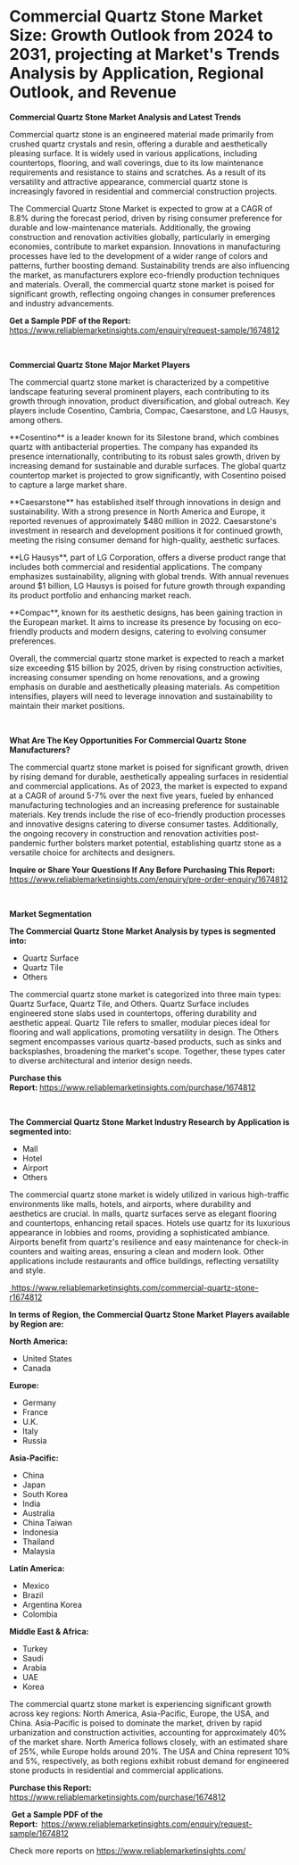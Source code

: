 <p><h1>Commercial Quartz Stone Market Size: Growth Outlook from 2024 to 2031, projecting at Market's Trends Analysis by Application, Regional Outlook, and Revenue</h1></p><p><strong>Commercial Quartz Stone Market Analysis and Latest Trends</strong></p>
<p><p>Commercial quartz stone is an engineered material made primarily from crushed quartz crystals and resin, offering a durable and aesthetically pleasing surface. It is widely used in various applications, including countertops, flooring, and wall coverings, due to its low maintenance requirements and resistance to stains and scratches. As a result of its versatility and attractive appearance, commercial quartz stone is increasingly favored in residential and commercial construction projects.</p><p>The Commercial Quartz Stone Market is expected to grow at a CAGR of 8.8% during the forecast period, driven by rising consumer preference for durable and low-maintenance materials. Additionally, the growing construction and renovation activities globally, particularly in emerging economies, contribute to market expansion. Innovations in manufacturing processes have led to the development of a wider range of colors and patterns, further boosting demand. Sustainability trends are also influencing the market, as manufacturers explore eco-friendly production techniques and materials. Overall, the commercial quartz stone market is poised for significant growth, reflecting ongoing changes in consumer preferences and industry advancements.</p></p>
<p><strong>Get a Sample PDF of the Report:&nbsp;</strong> <a href="https://www.reliablemarketinsights.com/enquiry/request-sample/1674812?utm_campaign=1887&utm_medium=2&utm_source=Github&utm_content=ia&utm_term=28122024&utm_id=commercial-quartz-stone">https://www.reliablemarketinsights.com/enquiry/request-sample/1674812</a></p>
<p>&nbsp;</p>
<p><strong>Commercial Quartz Stone Major Market Players</strong></p>
<p><p>The commercial quartz stone market is characterized by a competitive landscape featuring several prominent players, each contributing to its growth through innovation, product diversification, and global outreach. Key players include Cosentino, Cambria, Compac, Caesarstone, and LG Hausys, among others.</p><p>**Cosentino** is a leader known for its Silestone brand, which combines quartz with antibacterial properties. The company has expanded its presence internationally, contributing to its robust sales growth, driven by increasing demand for sustainable and durable surfaces. The global quartz countertop market is projected to grow significantly, with Cosentino poised to capture a large market share.</p><p>**Caesarstone** has established itself through innovations in design and sustainability. With a strong presence in North America and Europe, it reported revenues of approximately $480 million in 2022. Caesarstone's investment in research and development positions it for continued growth, meeting the rising consumer demand for high-quality, aesthetic surfaces.</p><p>**LG Hausys**, part of LG Corporation, offers a diverse product range that includes both commercial and residential applications. The company emphasizes sustainability, aligning with global trends. With annual revenues around $1 billion, LG Hausys is poised for future growth through expanding its product portfolio and enhancing market reach.</p><p>**Compac**, known for its aesthetic designs, has been gaining traction in the European market. It aims to increase its presence by focusing on eco-friendly products and modern designs, catering to evolving consumer preferences.</p><p>Overall, the commercial quartz stone market is expected to reach a market size exceeding $15 billion by 2025, driven by rising construction activities, increasing consumer spending on home renovations, and a growing emphasis on durable and aesthetically pleasing materials. As competition intensifies, players will need to leverage innovation and sustainability to maintain their market positions.</p></p>
<p>&nbsp;</p>
<p><strong>What Are The Key Opportunities For Commercial Quartz Stone Manufacturers?</strong></p>
<p><p>The commercial quartz stone market is poised for significant growth, driven by rising demand for durable, aesthetically appealing surfaces in residential and commercial applications. As of 2023, the market is expected to expand at a CAGR of around 5-7% over the next five years, fueled by enhanced manufacturing technologies and an increasing preference for sustainable materials. Key trends include the rise of eco-friendly production processes and innovative designs catering to diverse consumer tastes. Additionally, the ongoing recovery in construction and renovation activities post-pandemic further bolsters market potential, establishing quartz stone as a versatile choice for architects and designers.</p></p>
<p><strong>Inquire or Share Your Questions If Any Before Purchasing This Report:</strong> <a href="https://www.reliablemarketinsights.com/enquiry/pre-order-enquiry/1674812?utm_campaign=1887&utm_medium=2&utm_source=Github&utm_content=ia&utm_term=28122024&utm_id=commercial-quartz-stone">https://www.reliablemarketinsights.com/enquiry/pre-order-enquiry/1674812</a></p>
<p>&nbsp;</p>
<p><strong>Market Segmentation</strong></p>
<p><strong>The Commercial Quartz Stone Market Analysis by types is segmented into:</strong></p>
<p><ul><li>Quartz Surface</li><li>Quartz Tile</li><li>Others</li></ul></p>
<p><p>The commercial quartz stone market is categorized into three main types: Quartz Surface, Quartz Tile, and Others. Quartz Surface includes engineered stone slabs used in countertops, offering durability and aesthetic appeal. Quartz Tile refers to smaller, modular pieces ideal for flooring and wall applications, promoting versatility in design. The Others segment encompasses various quartz-based products, such as sinks and backsplashes, broadening the market's scope. Together, these types cater to diverse architectural and interior design needs.</p></p>
<p><strong>Purchase this Report:&nbsp;</strong><a href="https://www.reliablemarketinsights.com/purchase/1674812?utm_campaign=1887&utm_medium=2&utm_source=Github&utm_content=ia&utm_term=28122024&utm_id=commercial-quartz-stone">https://www.reliablemarketinsights.com/purchase/1674812</a></p>
<p>&nbsp;</p>
<p><strong>The Commercial Quartz Stone Market Industry Research by Application is segmented into:</strong></p>
<p><ul><li>Mall</li><li>Hotel</li><li>Airport</li><li>Others</li></ul></p>
<p><p>The commercial quartz stone market is widely utilized in various high-traffic environments like malls, hotels, and airports, where durability and aesthetics are crucial. In malls, quartz surfaces serve as elegant flooring and countertops, enhancing retail spaces. Hotels use quartz for its luxurious appearance in lobbies and rooms, providing a sophisticated ambiance. Airports benefit from quartz's resilience and easy maintenance for check-in counters and waiting areas, ensuring a clean and modern look. Other applications include restaurants and office buildings, reflecting versatility and style.</p></p>
<p><a href="https://www.reliablemarketinsights.com/commercial-quartz-stone-r1674812?utm_campaign=1887&utm_medium=2&utm_source=Github&utm_content=ia&utm_term=28122024&utm_id=commercial-quartz-stone">&nbsp;https://www.reliablemarketinsights.com/commercial-quartz-stone-r1674812</a></p>
<p><strong>In terms of Region, the Commercial Quartz Stone Market Players available by Region are:</strong></p>
<p>
    <p> <strong> North America: </strong>
        <ul>
            <li>United States</li>
            <li>Canada</li>
        </ul>
        </p> 
    <p> <strong> Europe: </strong>
        <ul>
            <li>Germany</li>
            <li>France</li>
            <li>U.K.</li>
            <li>Italy</li>
            <li>Russia</li>
        </ul>
        </p> 
    <p> <strong> Asia-Pacific: </strong>
        <ul>
            <li>China</li>
            <li>Japan</li>
            <li>South Korea</li>
            <li>India</li>
            <li>Australia</li>
            <li>China Taiwan</li>
            <li>Indonesia</li>
            <li>Thailand</li>
            <li>Malaysia</li>
        </ul>
        </p> 
    <p> <strong> Latin America: </strong>
        <ul>
            <li>Mexico</li>
            <li>Brazil</li>
            <li>Argentina Korea</li>
            <li>Colombia</li>
        </ul>
        </p> 
    <p> <strong> Middle East & Africa: </strong>
        <ul>
            <li>Turkey</li>
            <li>Saudi</li>
            <li>Arabia</li>
            <li>UAE</li>
            <li>Korea</li>
        </ul>
    </p>
    </p>
<p><p>The commercial quartz stone market is experiencing significant growth across key regions: North America, Asia-Pacific, Europe, the USA, and China. Asia-Pacific is poised to dominate the market, driven by rapid urbanization and construction activities, accounting for approximately 40% of the market share. North America follows closely, with an estimated share of 25%, while Europe holds around 20%. The USA and China represent 10% and 5%, respectively, as both regions exhibit robust demand for engineered stone products in residential and commercial applications.</p></p>
<p><strong>Purchase this Report: </strong><a href="https://www.reliablemarketinsights.com/purchase/1674812?utm_campaign=1887&utm_medium=2&utm_source=Github&utm_content=ia&utm_term=28122024&utm_id=commercial-quartz-stone">https://www.reliablemarketinsights.com/purchase/1674812</a></p>
<p>&nbsp;<strong>Get a Sample PDF of the Report:&nbsp;&nbsp;</strong><a href="https://www.reliablemarketinsights.com/enquiry/request-sample/1674812?utm_campaign=1887&utm_medium=2&utm_source=Github&utm_content=ia&utm_term=28122024&utm_id=commercial-quartz-stone">https://www.reliablemarketinsights.com/enquiry/request-sample/1674812</a></p>
<p><strong></strong></p>
<p>Check more reports on <a href="https://www.reliablemarketinsights.com/?utm_campaign=1887&utm_medium=2&utm_source=Github&utm_content=ia&utm_term=28122024&utm_id=commercial-quartz-stone">https://www.reliablemarketinsights.com/</a></p>